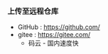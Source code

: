 ### 上传至远程仓库       
- GitHub : https://github.com/         
- gitee : https://gitee.com/          
    - 码云 - 国内速度快       
